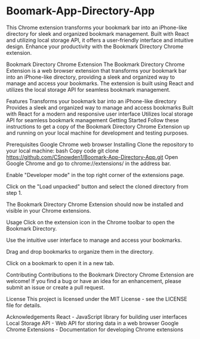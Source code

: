 # Boomark-App-Directory-App
This Chrome extension transforms your bookmark bar into an iPhone-like directory for sleek and organized bookmark management. Built with React and utilizing local storage API, it offers a user-friendly interface and intuitive design. Enhance your productivity with the Bookmark Directory Chrome extension.


Bookmark Directory Chrome Extension
The Bookmark Directory Chrome Extension is a web browser extension that transforms your bookmark bar into an iPhone-like directory, providing a sleek and organized way to manage and access your bookmarks. The extension is built using React and utilizes the local storage API for seamless bookmark management.

Features
Transforms your bookmark bar into an iPhone-like directory
Provides a sleek and organized way to manage and access bookmarks
Built with React for a modern and responsive user interface
Utilizes local storage API for seamless bookmark management
Getting Started
Follow these instructions to get a copy of the Bookmark Directory Chrome Extension up and running on your local machine for development and testing purposes.

Prerequisites
Google Chrome web browser
Installing
Clone the repository to your local machine:
bash
Copy code
git clone https://github.com/CSnowden1/Boomark-App-Directory-App.git
Open Google Chrome and go to chrome://extensions/ in the address bar.

Enable "Developer mode" in the top right corner of the extensions page.

Click on the "Load unpacked" button and select the cloned directory from step 1.

The Bookmark Directory Chrome Extension should now be installed and visible in your Chrome extensions.

Usage
Click on the extension icon in the Chrome toolbar to open the Bookmark Directory.

Use the intuitive user interface to manage and access your bookmarks.

Drag and drop bookmarks to organize them in the directory.

Click on a bookmark to open it in a new tab.

Contributing
Contributions to the Bookmark Directory Chrome Extension are welcome! If you find a bug or have an idea for an enhancement, please submit an issue or create a pull request.

License
This project is licensed under the MIT License - see the LICENSE file for details.

Acknowledgements
React - JavaScript library for building user interfaces
Local Storage API - Web API for storing data in a web browser
Google Chrome Extensions - Documentation for developing Chrome extensions
